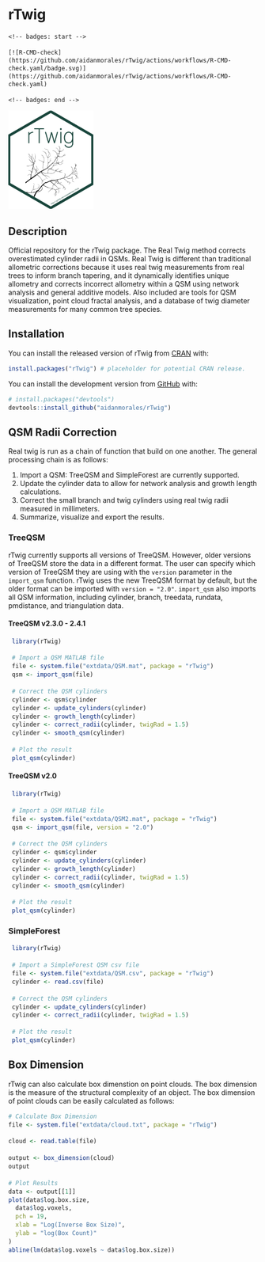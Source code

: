 
<!-- README.md is generated from README.Rmd. Please edit that file -->

# rTwig

    <!-- badges: start -->   

    [![R-CMD-check](https://github.com/aidanmorales/rTwig/actions/workflows/R-CMD-check.yaml/badge.svg)](https://github.com/aidanmorales/rTwig/actions/workflows/R-CMD-check.yaml)   

    <!-- badges: end -->

<img src="man/figures/README/rTwig.png" data-align="right"
width="172" />

## Description

Official repository for the rTwig package. The Real Twig method corrects
overestimated cylinder radii in QSMs. Real Twig is different than
traditional allometric corrections because it uses real twig
measurements from real trees to inform branch tapering, and it
dynamically identifies unique allometry and corrects incorrect allometry
within a QSM using network analysis and general additive models. Also
included are tools for QSM visualization, point cloud fractal analysis,
and a database of twig diameter measurements for many common tree
species.

## Installation

You can install the released version of rTwig from
[CRAN](https://CRAN.R-project.org) with:

``` r
install.packages("rTwig") # placeholder for potential CRAN release. 
```

You can install the development version from
[GitHub](https://github.com/) with:

``` r
# install.packages("devtools")
devtools::install_github("aidanmorales/rTwig")
```

## QSM Radii Correction

Real twig is run as a chain of function that build on one another. The
general processing chain is as follows:

1.  Import a QSM: TreeQSM and SimpleForest are currently supported.
2.  Update the cylinder data to allow for network analysis and growth
    length calculations.
3.  Correct the small branch and twig cylinders using real twig radii
    measured in millimeters.
4.  Summarize, visualize and export the results.

### TreeQSM

rTwig currently supports all versions of TreeQSM. However, older
versions of TreeQSM store the data in a different format. The user can
specify which version of TreeQSM they are using with the `version`
parameter in the `import_qsm` function. rTwig uses the new TreeQSM
format by default, but the older format can be imported with
`version = "2.0"`. `import_qsm` also imports all QSM information,
including cylinder, branch, treedata, rundata, pmdistance, and
triangulation data.

#### TreeQSM v2.3.0 - 2.4.1

``` r
 library(rTwig)
 
 # Import a QSM MATLAB file
 file <- system.file("extdata/QSM.mat", package = "rTwig")
 qsm <- import_qsm(file)
 
 # Correct the QSM cylinders
 cylinder <- qsm$cylinder
 cylinder <- update_cylinders(cylinder)
 cylinder <- growth_length(cylinder)
 cylinder <- correct_radii(cylinder, twigRad = 1.5)
 cylinder <- smooth_qsm(cylinder)
 
 # Plot the result
 plot_qsm(cylinder)
```

#### TreeQSM v2.0

``` r
 library(rTwig)
 
 # Import a QSM MATLAB file
 file <- system.file("extdata/QSM2.mat", package = "rTwig")
 qsm <- import_qsm(file, version = "2.0")
 
 # Correct the QSM cylinders
 cylinder <- qsm$cylinder
 cylinder <- update_cylinders(cylinder)
 cylinder <- growth_length(cylinder)
 cylinder <- correct_radii(cylinder, twigRad = 1.5)
 cylinder <- smooth_qsm(cylinder)
 
 # Plot the result
 plot_qsm(cylinder)
```

### SimpleForest

``` r
 library(rTwig)
 
 # Import a SimpleForest QSM csv file
 file <- system.file("extdata/QSM.csv", package = "rTwig")
 cylinder <- read.csv(file)
 
 # Correct the QSM cylinders
 cylinder <- update_cylinders(cylinder)
 cylinder <- correct_radii(cylinder, twigRad = 1.5)
 
 # Plot the result
 plot_qsm(cylinder)
```

## Box Dimension

rTwig can also calculate box dimenstion on point clouds. The box
dimension is the measure of the structural complexity of an object. The
box dimension of point clouds can be easily calculated as follows:

``` r
# Calculate Box Dimension
file <- system.file("extdata/cloud.txt", package = "rTwig")

cloud <- read.table(file)

output <- box_dimension(cloud)
output

# Plot Results
data <- output[[1]]
plot(data$log.box.size,
  data$log.voxels,
  pch = 19,
  xlab = "Log(Inverse Box Size)",
  ylab = "log(Box Count)"
)
abline(lm(data$log.voxels ~ data$log.box.size))
```
